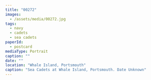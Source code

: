 ```yaml
---
title: "00272"
images:
  - /assets/media/00272.jpg
tags:
  - navy
  - cadets
  - sea cadets
paperId:
  - postcard
mediaType: Portrait
caption: ""
date: ""
location: "Whale Island, Portsmouth"
caption: "Sea Cadets at Whale Island, Portsmouth. Date Unknown"
---
```

